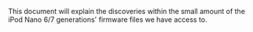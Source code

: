 This document will explain the discoveries within the small amount of the iPod Nano 6/7 generations' firmware files we have access to.
